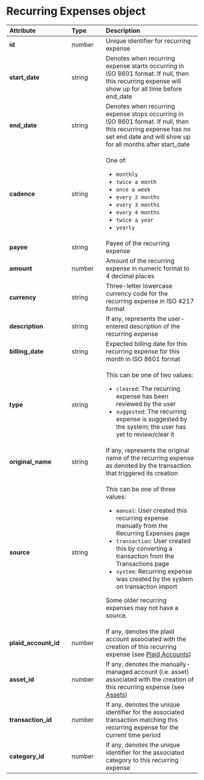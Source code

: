 # Recurring Expenses object

<table>
  <thead>
    <tr>
      <th style="text-align:left"><b>Attribute</b>
      </th>
      <th style="text-align:left"></th>
      <th style="text-align:left"><b>Type</b>
      </th>
      <th style="text-align:left"></th>
      <th style="text-align:left"><b>Description</b>
      </th>
    </tr>
  </thead>
  <tbody>
    <tr>
      <td style="text-align:left"><b>id</b>
      </td>
      <td style="text-align:left"></td>
      <td style="text-align:left">number</td>
      <td style="text-align:left"></td>
      <td style="text-align:left">Unique identifier for recurring expense</td>
    </tr>
    <tr>
      <td style="text-align:left"><b>start_date</b>
      </td>
      <td style="text-align:left"></td>
      <td style="text-align:left">string</td>
      <td style="text-align:left"></td>
      <td style="text-align:left">Denotes when recurring expense starts occurring in ISO 8601 format. If
        null, then this recurring expense will show up for all time before end_date</td>
    </tr>
    <tr>
      <td style="text-align:left"><b>end_date</b>
      </td>
      <td style="text-align:left"></td>
      <td style="text-align:left">string</td>
      <td style="text-align:left"></td>
      <td style="text-align:left">Denotes when recurring expense stops occurring in ISO 8601 format. If
        null, then this recurring expense has no set end date and will show up
        for all months after start_date</td>
    </tr>
    <tr>
      <td style="text-align:left"><b>cadence</b>
      </td>
      <td style="text-align:left"></td>
      <td style="text-align:left">string</td>
      <td style="text-align:left"></td>
      <td style="text-align:left">
        <p>One of:</p>
        <ul>
          <li><code>monthly</code>
          </li>
          <li><code>twice a month</code>
          </li>
          <li><code>once a week</code>
          </li>
          <li><code>every 2 months</code>
          </li>
          <li><code>every 3 months</code>
          </li>
          <li><code>every 4 months</code>
          </li>
          <li><code>twice a year</code>
          </li>
          <li><code>yearly</code>
          </li>
        </ul>
      </td>
    </tr>
    <tr>
      <td style="text-align:left"><b>payee</b>
      </td>
      <td style="text-align:left"></td>
      <td style="text-align:left">string</td>
      <td style="text-align:left"></td>
      <td style="text-align:left">Payee of the recurring expense</td>
    </tr>
    <tr>
      <td style="text-align:left"><b>amount</b>
      </td>
      <td style="text-align:left"></td>
      <td style="text-align:left">number</td>
      <td style="text-align:left"></td>
      <td style="text-align:left">Amount of the recurring expense in numeric format to 4 decimal places</td>
    </tr>
    <tr>
      <td style="text-align:left"><b>currency</b>
      </td>
      <td style="text-align:left"></td>
      <td style="text-align:left">string</td>
      <td style="text-align:left"></td>
      <td style="text-align:left">Three-letter lowercase currency code for the recurring expense in ISO 4217 format</td>
    </tr>
    <tr>
      <td style="text-align:left"><b>description</b>
      </td>
      <td style="text-align:left"></td>
      <td style="text-align:left">string</td>
      <td style="text-align:left"></td>
      <td style="text-align:left">If any, represents the user-entered description of the recurring expense</td>
    </tr>
    <tr>
      <td style="text-align:left"><b>billing_date</b>
      </td>
      <td style="text-align:left"></td>
      <td style="text-align:left">string</td>
      <td style="text-align:left"></td>
      <td style="text-align:left">Expected billing date for this recurring expense for this month in ISO
        8601 format</td>
    </tr>
    <tr>
      <td style="text-align:left"><b>type</b>
      </td>
      <td style="text-align:left"></td>
      <td style="text-align:left">string</td>
      <td style="text-align:left"></td>
      <td style="text-align:left">
        <p>This can be one of two values:</p>
        <ul>
          <li><code>cleared</code>: The recurring expense has been reviewed by the user</li>
          <li><code>suggested</code>: The recurring expense is suggested by the system;
            the user has yet to review/clear it</li>
        </ul>
      </td>
    </tr>
    <tr>
      <td style="text-align:left"><b>original_name</b>
      </td>
      <td style="text-align:left"></td>
      <td style="text-align:left">string</td>
      <td style="text-align:left"></td>
      <td style="text-align:left">If any, represents the original name of the recurring expense as denoted
        by the transaction that triggered its creation</td>
    </tr>
    <tr>
      <td style="text-align:left"><b>source</b>
      </td>
      <td style="text-align:left"></td>
      <td style="text-align:left">string</td>
      <td style="text-align:left"></td>
      <td style="text-align:left">
        <p>This can be one of three values:</p>
        <ul>
          <li><code>manual</code>: User created this recurring expense manually from
            the Recurring Expenses page</li>
          <li><code>transaction</code>: User created this by converting a transaction
            from the Transactions page</li>
          <li><code>system</code>: Recurring expense was created by the system on transaction
            import</li>
        </ul>
        <p>Some older recurring expenses may not have a source.</p>
      </td>
    </tr>
    <tr>
      <td style="text-align:left"><b>plaid_account_id</b>
      </td>
      <td style="text-align:left"></td>
      <td style="text-align:left">number</td>
      <td style="text-align:left"></td>
      <td style="text-align:left">If any, denotes the plaid account associated with the creation of this
        recurring expense (see <a href="../plaid-accounts/plaid-accounts-object.md">Plaid Accounts</a>)</td>
    </tr>
    <tr>
      <td style="text-align:left"><b>asset_id</b>
      </td>
      <td style="text-align:left"></td>
      <td style="text-align:left">number</td>
      <td style="text-align:left"></td>
      <td style="text-align:left">If any, denotes the manually-managed account (i.e. asset) associated with
        the creation of this recurring expense (see <a href="../assets/assets-object.md">Assets</a>)</td>
    </tr>
    <tr>
      <td style="text-align:left"><b>transaction_id</b>
      </td>
      <td style="text-align:left"></td>
      <td style="text-align:left">number</td>
      <td style="text-align:left"></td>
      <td style="text-align:left">If any, denotes the unique identifier for the associated transaction matching
        this recurring expense for the current time period</td>
    </tr>
    <tr>
      <td style="text-align:left"><b>category_id</b>
      </td>
      <td style="text-align:left"></td>
      <td style="text-align:left">number</td>
      <td style="text-align:left"></td>
      <td style="text-align:left">If any, denotes the unique identifier for the associated category to this
        recurring expense</td>
    </tr>
  </tbody>
</table>